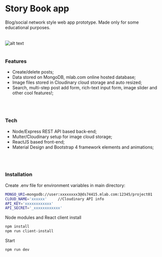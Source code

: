 # Story Book app



Blog/social network style web app prototype. Made only for some educational purposes. </br>
</br>
</br>
![alt text](https://github.com/pouzak/storybookapp/blob/master/story.jpg)
</br>
</br>
### Features


- Create/delete posts;
- Data stored on MongoDB, mlab.com online hosted database;
- Image files stored in Cloudinary cloud storage and auto resized;
- Search, multi-step post add form, rich-text input form, image slider and other cool features!;
</br>
</br>

### Tech

 - Node/Express REST API based back-end;
 - Multer/Cloudinary setup for image cloud storage;
 - ReactJS based front-end;
 - Material Design and Bootstrap 4 framework elements and animations;
 
 </br>
</br>

### Installation


 Create .env file for environment variables in main directory:
 ```sh
MONGO_URI=mongodb://user:xxxxxxxx3@ds74415.mlab.com:12345/project01    //mlab DB example for data storage
CLOUD_NAME='xxxxxx'     //Cloudinary API info
API_KEY='xxxxxxxxxxxx'      
API_SECRET='_xxxxxxxxxxxx'
```

Node modules and React client install

 ```sh
npm install
npm run client-install
```
Start
 ```sh
npm run dev
```


